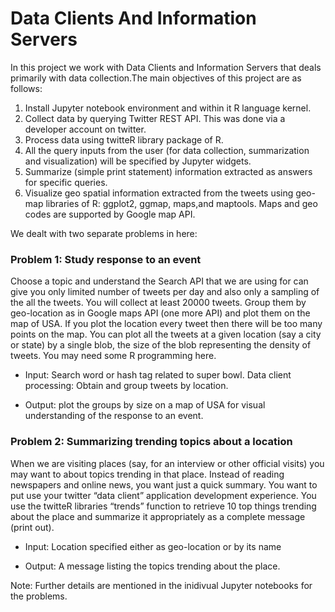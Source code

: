 # Data Clients And Information Servers

In this project we work with Data Clients and Information Servers that deals primarily with data collection.The main objectives of this project are as follows:

1. Install Jupyter notebook environment and within it R language kernel.
2. Collect data by querying Twitter REST API. This was done via a developer account on twitter.
4. Process data using twitteR library package of R.
5. All the query inputs from the user (for data collection, summarization and visualization) will be specified by Jupyter widgets.
6. Summarize (simple print statement) information extracted as answers for specific queries.
7. Visualize geo spatial information extracted from the tweets using geo-map libraries of R: ggplot2, ggmap, maps,and maptools. Maps and geo codes are supported by Google map API.

We dealt with two separate problems in here:

### Problem 1: Study response to an event

Choose a topic and understand the Search API that we are using for can give you only limited number of tweets per day and also only a sampling of the all the tweets. You will collect at least 20000 tweets. Group them by geo-location as in Google maps API (one more API) and plot them on the map of USA. If you plot the location every tweet then there will be too many points on the map. You can plot all the tweets at a given location (say a city or state) by a single blob, the size of the blob representing the density of tweets. You may need some R programming here.

- Input: Search word or hash tag related to super bowl. Data client processing: Obtain and group tweets by location.

- Output: plot the groups by size on a map of USA for visual understanding of the response to an event. 

### Problem 2: Summarizing trending topics about a location

When we are visiting places (say, for an interview or other official visits) you may want to about topics trending in that place. Instead of reading newspapers and online news, you want just a quick summary. You want to put use your twitter “data client” application development experience. You use the twitteR libraries “trends” function to retrieve 10 top things trending about the place and summarize it appropriately as a complete message (print out).

- Input: Location specified either as geo-location or by its name

- Output: A message listing the topics trending about the place.

Note: Further details are mentioned in the inidivual Jupyter notebooks for the problems.
